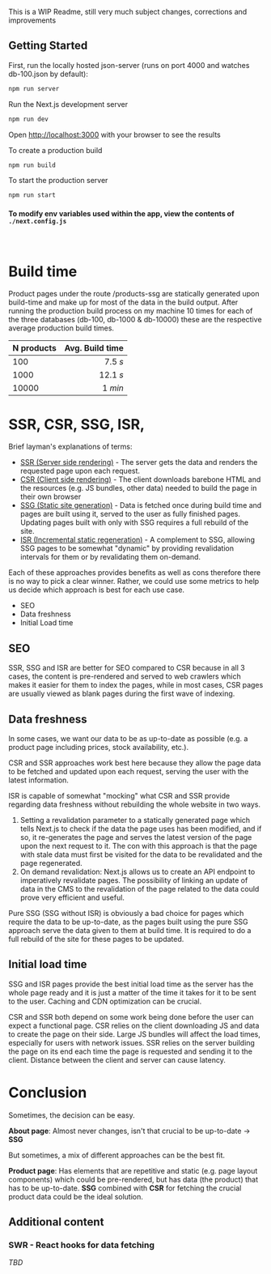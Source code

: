 This is a WIP Readme, still very much subject changes, corrections and improvements

## Getting Started

First, run the locally hosted json-server (runs on port 4000 and watches db-100.json by default):

```bash
npm run server
```

Run the Next.js development server

```bash
npm run dev
```

Open [http://localhost:3000](http://localhost:3000) with your browser to see the results

To create a production build

```bash
npm run build
```

To start the production server

```bash
npm run start
```

#### To modify env variables used within the app, view the contents of `./next.config.js`

<br/>

# Build time

Product pages under the route /products-ssg are statically generated upon build-time and make up for most of the data in the build output. After running the production build process on my machine 10 times for each of the three databases (db-100, db-1000 & db-10000) these are the respective average production build times.

| N products | Avg. Build time |
| ---------- | --------------: |
| 100        |         7.5 _s_ |
| 1000       |        12.1 _s_ |
| 10000      |         1 _min_ |

# SSR, CSR, SSG, ISR,

Brief layman's explanations of terms:

- [SSR (Server side rendering)](https://nextjs.org/docs/basic-features/pages#server-side-rendering) - The server gets the data and renders the requested page upon each request.
- [CSR (Client side rendering)](https://nextjs.org/docs/basic-features/data-fetching/client-side) - The client downloads barebone HTML and the resources (e.g. JS bundles, other data) needed to build the page in their own browser
- [SSG (Static site generation)](https://nextjs.org/docs/basic-features/pages#static-generation) - Data is fetched once during build time and pages are built using it, served to the user as fully finished pages. Updating pages built with only with SSG requires a full rebuild of the site.
- [ISR (Incremental static regeneration)](https://nextjs.org/docs/basic-features/data-fetching/incremental-static-regeneration) - A complement to SSG, allowing SSG pages to be somewhat "dynamic" by providing revalidation intervals for them or by revalidating them on-demand.

Each of these approaches provides benefits as well as cons therefore there is no way to pick a clear winner. Rather, we could use some metrics to help us decide which approach is best for each use case.

- SEO
- Data freshness
- Initial Load time

## SEO

SSR, SSG and ISR are better for SEO compared to CSR because in all 3 cases, the content is pre-rendered and served to web crawlers which makes it easier for them to index the pages, while in most cases, CSR pages are usually viewed as blank pages during the first wave of indexing.

## Data freshness

In some cases, we want our data to be as up-to-date as possible (e.g. a product page including prices, stock availability, etc.).

CSR and SSR approaches work best here because they allow the page data to be fetched and updated upon each request, serving the user with the latest information.

ISR is capable of somewhat "mocking" what CSR and SSR provide regarding data freshness without rebuilding the whole website in two ways.

1. Setting a revalidation parameter to a statically generated page which tells Next.js to check if the data the page uses has been modified, and if so, it re-generates the page and serves the latest version of the page upon the next request to it. The con with this approach is that the page with stale data must first be visited for the data to be revalidated and the page regenerated.
2. On demand revalidation: Next.js allows us to create an API endpoint to imperatively revalidate pages. The possibility of linking an update of data in the CMS to the revalidation of the page related to the data could prove very efficient and useful.

Pure SSG (SSG without ISR) is obviously a bad choice for pages which require the data to be up-to-date, as the pages built using the pure SSG approach serve the data given to them at build time. It is required to do a full rebuild of the site for these pages to be updated.

## Initial load time

SSG and ISR pages provide the best initial load time as the server has the whole page ready and it is just a matter of the time it takes for it to be sent to the user. Caching and CDN optimization can be crucial.

CSR and SSR both depend on some work being done before the user can expect a functional page. CSR relies on the client downloading JS and data to create the page on their side. Large JS bundles will affect the load times, especially for users with network issues. SSR relies on the server building the page on its end each time the page is requested and sending it to the client. Distance between the client and server can cause latency.

# Conclusion

Sometimes, the decision can be easy.

**About page**: Almost never changes, isn't that crucial to be up-to-date -> **SSG**

But sometimes, a mix of different approaches can be the best fit.

**Product page**: Has elements that are repetitive and static (e.g. page layout components) which could be pre-rendered, but has data (the product) that has to be up-to-date. **SSG** combined with **CSR** for fetching the crucial product data could be the ideal solution.

## Additional content

### SWR - React hooks for data fetching

_TBD_
